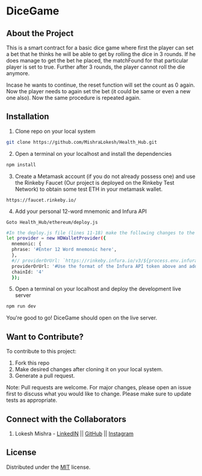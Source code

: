 # DiceGame

## About the Project

 This is a smart contract for a basic dice game where first the player can set a bet that he thinks he will be able to get by rolling the dice in 3 rounds. If he does manage to get the bet he placed, the matchFound for that particular player is set to true. 
 Further after 3 rounds, the player cannot roll the die anymore. 
 
 Incase he wants to continue, the reset function will set the count as 0 again. Now the player needs to again set the bet (it could be same or even a new one also). Now the same procedure is repeated again.



## Installation

1. Clone repo on your local system

```bash
git clone https://github.com/MishraLokesh/Health_Hub.git
```
2. Open a terminal on your localhost and install the dependencies

```bash
npm install
```
3. Create a Metamask account (if you do not already possess one) and use the Rinkeby Faucet (Our project is deployed on the Rinkeby Test Network) to obtain some test ETH in your metamask wallet.

```
https://faucet.rinkeby.io/ 
```
4. Add your personal 12-word mnemonic and Infura API

```
Goto Health_Hub/ethereum/deploy.js
```
```bash
#In the deploy.js file (lines 11-18) make the following changes to the file -->
let provider = new HDWalletProvider({
  mnemonic: {
  phrase: '#Enter 12 Word mnemonic here',
  },
  #// providerOrUrl: `https://rinkeby.infura.io/v3/${process.env.infura_API}`,
  providerOrUrl: '#Use the format of the Infura API token above and add your own',
  chainId: '4'
  });
```

5. Open a terminal on your localhost and deploy the development live server

```bash
npm run dev
```
You're good to go! DiceGame should open on the live server.

## Want to Contribute?
To contribute to this project:
1. Fork this repo
2. Make desired changes after cloning it on your local system.
3. Generate a pull request.

Note: Pull requests are welcome. For major changes, please open an issue first to discuss what you would like to change. Please make sure to update tests as appropriate.

## Connect with the Collaborators
1. Lokesh Mishra - [LinkedIN](https://www.linkedin.com/in/lokesh-mishra-0807/) || [GitHub](https://github.com/MishraLokesh) || [Instagram](https://www.instagram.com/lokesh.mishra__/)


## License
Distributed under the [MIT](https://choosealicense.com/licenses/mit/) license.




